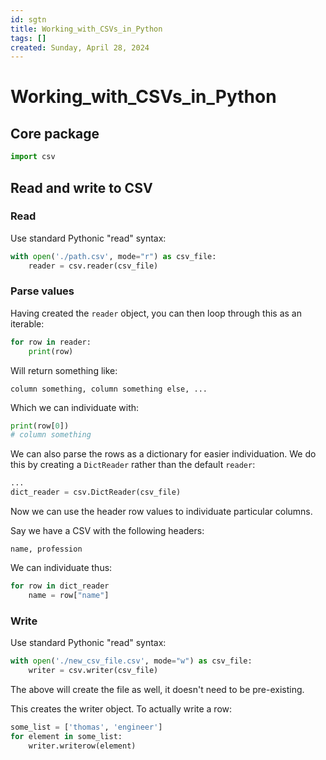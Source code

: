 ```yaml
---
id: sgtn
title: Working_with_CSVs_in_Python
tags: []
created: Sunday, April 28, 2024
---
```


# Working_with_CSVs_in_Python

## Core package

```py
import csv
```

## Read and write to CSV

### Read

Use standard Pythonic "read" syntax:

```py
with open('./path.csv', mode="r") as csv_file:
    reader = csv.reader(csv_file)
```

### Parse values

Having created the `reader` object, you can then loop through this as an
iterable:

```py
for row in reader:
    print(row)
```

Will return something like:

```csv
column something, column something else, ...
```

Which we can individuate with:

```py
print(row[0])
# column something
```

We can also parse the rows as a dictionary for easier individuation. We do this
by creating a `DictReader` rather than the default `reader`:

```py
...
dict_reader = csv.DictReader(csv_file)
```

Now we can use the header row values to individuate particular columns.

Say we have a CSV with the following headers:

```csv
name, profession
```

We can individuate thus:

```py
for row in dict_reader
    name = row["name"]
```

### Write

Use standard Pythonic "read" syntax:

```py
with open('./new_csv_file.csv', mode="w") as csv_file:
    writer = csv.writer(csv_file)
```

The above will create the file as well, it doesn't need to be pre-existing.

This creates the writer object. To actually write a row:

```py
some_list = ['thomas', 'engineer']
for element in some_list:
    writer.writerow(element)
```

